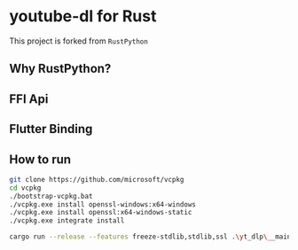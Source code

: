 # youtube-dl for Rust

This project is forked from `RustPython`

## Why RustPython?

## FFI Api

## Flutter Binding

## How to run

```sh
git clone https://github.com/microsoft/vcpkg
cd vcpkg
./bootstrap-vcpkg.bat
./vcpkg.exe install openssl-windows:x64-windows
./vcpkg.exe install openssl:x64-windows-static
./vcpkg.exe integrate install
```

```sh
cargo run --release --features freeze-stdlib,stdlib,ssl .\yt_dlp\__main__.py
```
